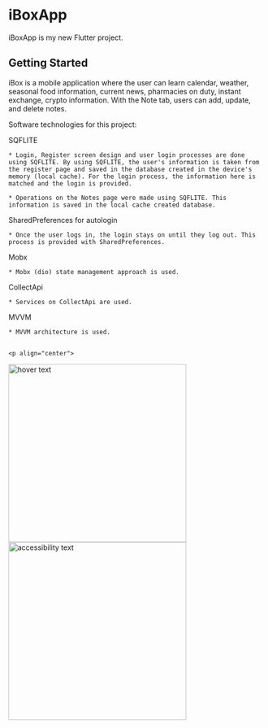 # iBoxApp

iBoxApp is my new Flutter project.

## Getting Started

iBox is a mobile application where the user can learn calendar, weather, seasonal food information, current news, pharmacies on duty, instant exchange, crypto information. With the Note tab, users can add, update, and delete notes.


Software technologies for this project:

SQFLITE

    * Login, Register screen design and user login processes are done using SQFLITE. By using SQFLITE, the user's information is taken from the register page and saved in the database created in the device's memory (local cache). For the login process, the information here is matched and the login is provided.
    
    * Operations on the Notes page were made using SQFLITE. This information is saved in the local cache created database.

SharedPreferences for autologin

    * Once the user logs in, the login stays on until they log out. This process is provided with SharedPreferences.
  
Mobx

    * Mobx (dio) state management approach is used.
    
    
CollectApi

    * Services on CollectApi are used.

MVVM

    * MVVM architecture is used.
    
    
    <p align="center">
  <img src="![Screenshot_1661758027](https://user-images.githubusercontent.com/46723964/187215090-3f0134ee-1513-4c8d-a45b-cdac3ba4645b.png)" width="350" title="hover text">
  <img src="your_relative_path_here_number_2_large_name" width="350" alt="accessibility text">
</p>
    




